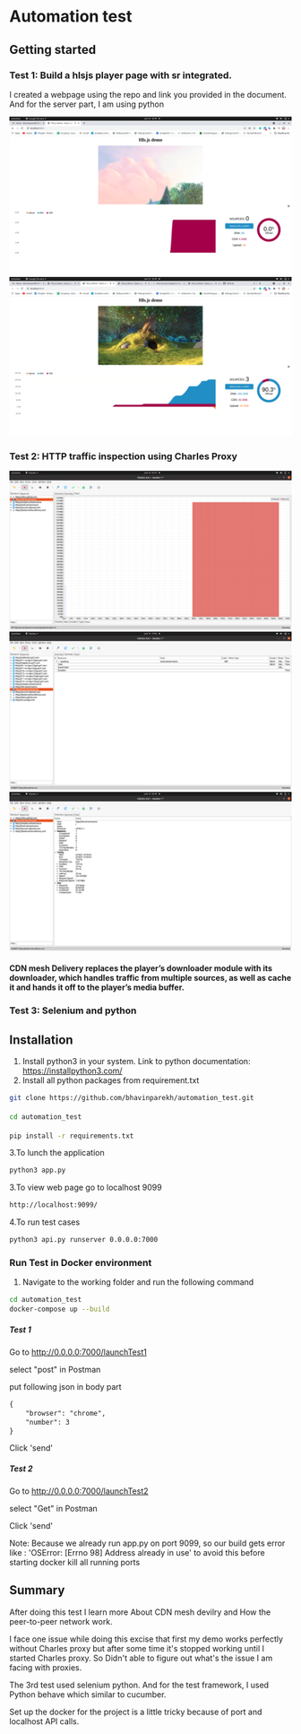 # Automation test

## Getting started

### Test 1: Build a hlsjs player page with sr integrated.

I created a webpage using the repo and link you provided in the document. And for the server part, I am using python

![ScreenShot](screenshots/test1_hlsjs_player.png)
![ScreenShot](screenshots/test1_hls_player2.png)

### Test 2: HTTP traffic inspection using Charles Proxy

![ScreenShot](screenshots/test2_charles_proxy3.png)
![ScreenShot](screenshots/test2_charles-proxy2.png)
![ScreenShot](screenshots/test2_charles_proxy4.png)

#### CDN mesh Delivery replaces the player’s downloader module with its downloader, which handles traffic from multiple sources, as well as cache it and hands it off to the player’s media buffer.

### Test 3: Selenium and python

## Installation

1. Install python3 in your system. Link to python documentation: https://installpython3.com/
2. Install all python packages from requirement.txt

```bash
git clone https://github.com/bhavinparekh/automation_test.git

cd automation_test

pip install -r requirements.txt
```

3.To lunch the application

```bash
python3 app.py
```

3.To view web page go to localhost 9099

```bash
http://localhost:9099/
```

4.To run test cases

```bash
python3 api.py runserver 0.0.0.0:7000
```

### Run Test in Docker environment

1. Navigate to the working folder and run the following command

```bash
cd automation_test
docker-compose up --build
```
##### Test 1
Go to http://0.0.0.0:7000/launchTest1

select "post" in Postman

put following json in body part

```
{
    "browser": "chrome",
    "number": 3
}
```
Click 'send'
##### Test 2
Go to http://0.0.0.0:7000/launchTest2

select "Get" in Postman

Click 'send'

Note: Because we already run app.py on port 9099, so our build gets error like
: 'OSError: [Errno 98] Address already in use' to avoid this before starting docker kill all running ports

## Summary

After doing this test I learn more About CDN mesh devilry and How the peer-to-peer network work.

I face one issue while doing this excise that first my demo works perfectly without Charles proxy but after some time
it's stopped working until I started Charles proxy. So Didn't able to figure out what's the issue I am facing with
proxies.

The 3rd test used selenium python. And for the test framework, I used Python behave which similar to cucumber.

Set up the docker for the project is a little tricky because of port and localhost API calls.